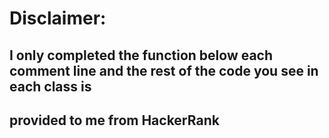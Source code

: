 # Disclaimer:
## I only completed the function below each comment line and the rest of the code you see in each class is <br>
## provided to me from HackerRank

